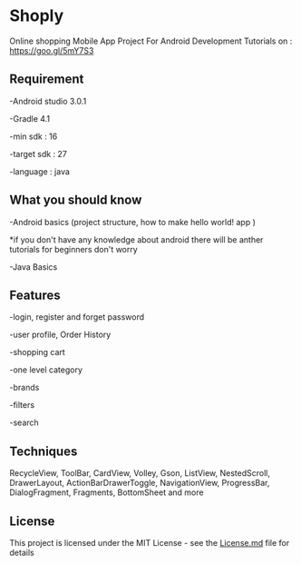 # Shoply
Online shopping Mobile App Project For Android Development Tutorials on : https://goo.gl/5mY7S3

## Requirement
-Android studio 3.0.1

-Gradle 4.1

-min sdk : 16

-target sdk : 27

-language : java

## What you should know
-Android basics (project structure, how to make hello world! app )

*if you don't have any knowledge about android there will be anther tutorials for beginners don't worry

-Java Basics

## Features
-login, register and forget password

-user profile, Order History

-shopping cart

-one level category

-brands

-filters

-search

## Techniques
RecycleView, ToolBar, CardView, Volley, Gson, ListView, NestedScroll, DrawerLayout, ActionBarDrawerToggle, NavigationView, ProgressBar, DialogFragment, Fragments, BottomSheet and more

## License
This project is licensed under the MIT License - see the [License.md](License.md) file for details
